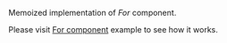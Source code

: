 Memoized implementation of _For_ component.

Please visit [For component](#/components/For) example to see how it works.